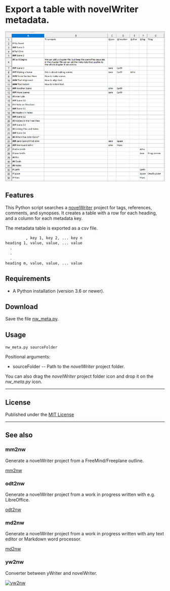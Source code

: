 # Export a table with novelWriter metadata.


![Metadate table in LibreOffice](docs/Screenshots/screen01.png)

## Features

This Python script searches a [novelWriter](https://novelwriter.io/) project for
tags, references, comments, and synopses. It creates a table with a row for 
each heading, and a column for each metadata key.

The metadata table is exported as a csv file.

```
         , key 1, key 2, ... key n
heading 1, value, value, ... value
  .
  .
  .
heading m, value, value, ... value   

```

## Requirements

- A Python installation (version 3.6 or newer).


## Download

Save the file [nw_meta.py](https://raw.githubusercontent.com/peter88213/nw_metadata/main/src/nw_meta.py).


## Usage

`nw_meta.py sourceFolder`

Positional arguments:
- sourceFolder -- Path to the *novelWriter* project folder.


You can also drag the *novelWriter* project folder icon and drop it on the *nw_meta.py* icon. 



------------

## License

Published under the [MIT License](https://opensource.org/licenses/mit-license.php)

---

## See also


### mm2nw

Generate a novelWriter project from a FreeMind/Freeplane outline.

[mm2nw](https://github.com/peter88213/mm2nw/)


### odt2nw

Generate a novelWriter project from a work in progress written with e.g. LibreOffice.

[odt2nw](https://github.com/peter88213/odt2nw/)


### md2nw

Generate a novelWriter project from a work in progress written with any text editor or Markdown word processor.

[md2nw](https://github.com/peter88213/md2nw/)


### yw2nw

Converter between yWriter and novelWriter.

[![yw2nw](img/yw2nw.png)](https://peter88213.github.io/yw2nw/)



